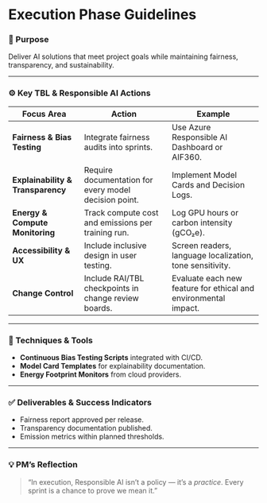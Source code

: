 # Execution Phase Guidelines

### 🎯 Purpose
Deliver AI solutions that meet project goals while maintaining fairness, transparency, and sustainability.

---

### ⚙️ Key TBL & Responsible AI Actions
| Focus Area | Action | Example |
|-------------|---------|----------|
| **Fairness & Bias Testing** | Integrate fairness audits into sprints. | Use Azure Responsible AI Dashboard or AIF360. |
| **Explainability & Transparency** | Require documentation for every model decision point. | Implement Model Cards and Decision Logs. |
| **Energy & Compute Monitoring** | Track compute cost and emissions per training run. | Log GPU hours or carbon intensity (gCO₂e). |
| **Accessibility & UX** | Include inclusive design in user testing. | Screen readers, language localization, tone sensitivity. |
| **Change Control** | Include RAI/TBL checkpoints in change review boards. | Evaluate each new feature for ethical and environmental impact. |

---

### 🧭 Techniques & Tools
- **Continuous Bias Testing Scripts** integrated with CI/CD.  
- **Model Card Templates** for explainability documentation.  
- **Energy Footprint Monitors** from cloud providers.  

---

### ✅ Deliverables & Success Indicators
- Fairness report approved per release.  
- Transparency documentation published.  
- Emission metrics within planned thresholds.  

---

### 💡 PM’s Reflection
> “In execution, Responsible AI isn’t a policy — it’s a *practice*. Every sprint is a chance to prove we mean it.”
